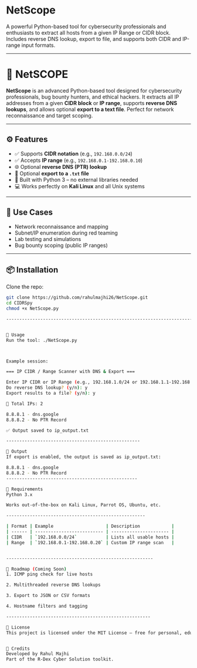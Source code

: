 # NetScope
A powerful Python-based tool for cybersecurity professionals and enthusiasts to extract all hosts from a given IP Range or CIDR block. Includes reverse DNS lookup, export to file, and supports both CIDR and IP-range input formats.

-------------------------------------------------------------------------------------------------------------------------------------------------------------------

# 🔎 NetSCOPE

**NetScope** is an advanced Python-based tool designed for cybersecurity professionals, bug bounty hunters, and ethical hackers. It extracts all IP addresses from a given **CIDR block** or **IP range**, supports **reverse DNS lookups**, and allows optional **export to a text file**. Perfect for network reconnaissance and target scoping.

---

## ⚙️ Features

- ✅ Supports **CIDR notation** (e.g., `192.168.0.0/24`)
- ✅ Accepts **IP range** (e.g., `192.168.0.1-192.168.0.10`)
- 🌐 Optional **reverse DNS (PTR) lookup**
- 📝 Optional **export to a `.txt` file**
- 🔐 Built with Python 3 – no external libraries needed
- 💻 Works perfectly on **Kali Linux** and all Unix systems

---

## 🧠 Use Cases

- Network reconnaissance and mapping
- Subnet/IP enumeration during red teaming
- Lab testing and simulations
- Bug bounty scoping (public IP ranges)

---

## 📦 Installation

Clone the repo:

```bash
git clone https://github.com/rahulmajhi26/NetScope.git
cd CIDRSpy
chmod +x NetScope.py

-----------------------------------------------------------------------------------------------------------------------------------------------------------------------


🚀 Usage
Run the tool: ./NetScope.py



Example session:

=== IP CIDR / Range Scanner with DNS & Export ===

Enter IP CIDR or IP Range (e.g., 192.168.1.0/24 or 192.168.1.1-192.168.1.10): 8.8.8.0/30
Do reverse DNS lookup? (y/n): y
Export results to a file? (y/n): y

🔢 Total IPs: 2

8.8.8.1 - dns.google
8.8.8.2 - No PTR Record

✅ Output saved to ip_output.txt

---------------------------------------------------

🧾 Output
If export is enabled, the output is saved as ip_output.txt:

8.8.8.1 - dns.google
8.8.8.2 - No PTR Record
--------------------------------------------------

🔐 Requirements
Python 3.x

Works out-of-the-box on Kali Linux, Parrot OS, Ubuntu, etc.

-----------------------------------------------------

| Format | Example                    | Description            |
| ------ | -------------------------- | ---------------------- |
| CIDR   | `192.168.0.0/24`           | Lists all usable hosts |
| Range  | `192.168.0.1-192.168.0.20` | Custom IP range scan   |


--------------------------------------------------------

📌 Roadmap (Coming Soon)
1. ICMP ping check for live hosts

2. Multithreaded reverse DNS lookups

3. Export to JSON or CSV formats

4. Hostname filters and tagging

-------------------------------------------------------

📜 License
This project is licensed under the MIT License — free for personal, educational, or commercial use.


🤝 Credits
Developed by Rahul Majhi
Part of the R-Dex Cyber Solution toolkit.

